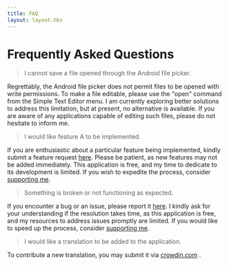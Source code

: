 ```yaml
---
title: FAQ
layout: layout.hbs
---
```


# Frequently Asked Questions

> I cannot save a file opened through the Android file picker.

Regrettably, the Android file picker does not permit files to be opened with write permissions. To make a file editable, please use the "open" command from the Simple Text Editor menu. I am currently exploring better solutions to address this limitation, but at present, no alternative is available. If you are aware of any applications capable of editing such files, please do not hesitate to inform me.

> I would like feature A to be implemented.

If you are enthusiastic about a particular feature being implemented, kindly submit a feature request [here](https://github.com/maxistar/TextPad/issues). Please be patient, as new features may not be added immediately. This application is free, and my time to dedicate to its development is limited. If you wish to expedite the process, consider [supporting me](donate.md).

> Something is broken or not functioning as expected.

If you encounter a bug or an issue, please report it [here](https://github.com/maxistar/TextPad/issues). I kindly ask for your understanding if the resolution takes time, as this application is free, and my resources to address issues promptly are limited. If you would like to speed up the process, consider [supporting me](donate.md).


> I would like a translation to be added to the application.

To contribute a new translation, you may submit it via [crowdin.com](https://crowdin.com/project/simple-text-editor) .
